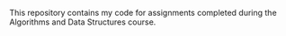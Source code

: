 This repository contains my code for assignments completed during the Algorithms and Data Structures course.
